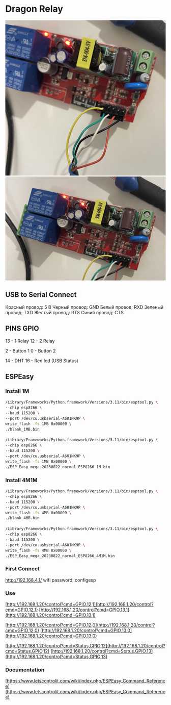 # Dragon Relay

![IMG_1.jpg](IMG_1.jpg)
![IMG_2.jpg](IMG_2.jpg)

## USB to Serial Connect

Красный провод: 5 В
Черный провод: GND
Белый провод: RXD
Зеленый провод: TXD
Желтый провод: RTS
Синий провод: CTS

## PINS GPIO

13 - 1 Relay
12 - 2 Relay

2 - Button 1
0 - Button 2

14 - DHT
16 - Red led (USB Status)

## ESPEasy

### Install 1M

```bash
/Library/Frameworks/Python.framework/Versions/3.11/bin/esptool.py \
--chip esp8266 \
--baud 115200 \
--port /dev/cu.usbserial-A601NK9P \
write_flash -fs 1MB 0x00000 \
./blank_1MB.bin

/Library/Frameworks/Python.framework/Versions/3.11/bin/esptool.py \
--chip esp8266 \
--baud 115200 \
--port /dev/cu.usbserial-A601NK9P \
write_flash -fs 1MB 0x00000 \
./ESP_Easy_mega_20230822_normal_ESP8266_1M.bin
```

### Install 4M1M

```bash
/Library/Frameworks/Python.framework/Versions/3.11/bin/esptool.py \
--chip esp8266 \
--baud 115200 \
--port /dev/cu.usbserial-A601NK9P \
write_flash -fs 4MB 0x00000 \
./blank_4MB.bin

/Library/Frameworks/Python.framework/Versions/3.11/bin/esptool.py \
--chip esp8266 \
--baud 115200 \
--port /dev/cu.usbserial-A601NK9P \
write_flash -fs 4MB 0x00000 \
./ESP_Easy_mega_20230822_normal_ESP8266_4M1M.bin
```

### First Connect

http://192.168.4.1/
wifi password: configesp

### Use

[http://192.168.1.20/control?cmd=GPIO,12,1](http://192.168.1.20/control?cmd=GPIO,12,1)
[http://192.168.1.20/control?cmd=GPIO,13,1](http://192.168.1.20/control?cmd=GPIO,13,1)

[http://192.168.1.20/control?cmd=GPIO,12,0](http://192.168.1.20/control?cmd=GPIO,12,0)
[http://192.168.1.20/control?cmd=GPIO,13,0](http://192.168.1.20/control?cmd=GPIO,13,0)

[http://192.168.1.20/control?cmd=Status,GPIO,12](http://192.168.1.20/control?cmd=Status,GPIO,12)
[http://192.168.1.20/control?cmd=Status,GPIO,13](http://192.168.1.20/control?cmd=Status,GPIO,13)

### Documentation

[https://www.letscontrolit.com/wiki/index.php/ESPEasy_Command_Reference](https://www.letscontrolit.com/wiki/index.php/ESPEasy_Command_Reference)
